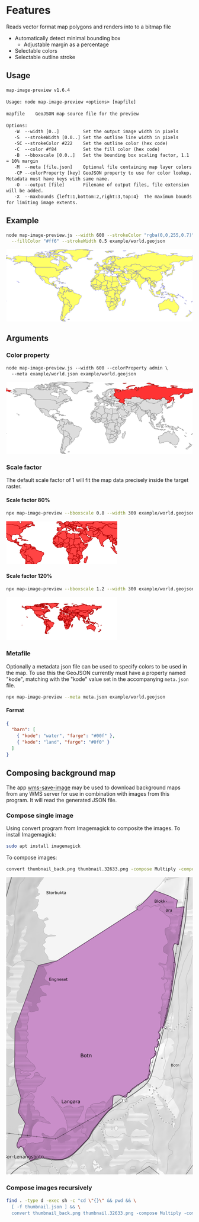 # Features

Reads vector format map polygons and renders into to a bitmap file

- Automatically detect minimal bounding box
  - Adjustable margin as a percentage
- Selectable colors
- Selectable outline stroke

## Usage

```
map-image-preview v1.6.4

Usage: node map-image-preview <options> [mapfile]

mapfile    GeoJSON map source file for the preview

Options:
   -W  --width [0..]         Set the output image width in pixels
   -S  --strokeWidth [0.0..] Set the outline line width in pixels
   -SC --strokeColor #222    Set the outline color (hex code)
   -C  --color #f84          Set the fill color (hex code)
   -B  --bboxscale [0.0..]   Set the bounding box scaling factor, 1.1 = 10% margin
   -M  --meta [file.json]    Optional file containing map layer colors
   -CP --colorProperty [key] GeoJSON property to use for color lookup.  Metadata must have keys with same name.
   -O  --output [file]       Filename of output files, file extension will be added.
   -X  --maxbounds {left:1,bottom:2,right:3,top:4}  The maximum bounds for limiting image extents.
```

## Example

```bash
node map-image-preview.js --width 600 --strokeColor "rgba(0,0,255,0.7)" \
  --fillColor "#ff6" --strokeWidth 0.5 example/world.geojson
```

![Sample](doc/world_example.png)

## Arguments

### Color property

```
node map-image-preview.js --width 600 --colorProperty admin \
  --meta example/world.json example/world.geojson
```

![Scale 0.8](doc/world_colorprop_example.png)

### Scale factor

The default scale factor of 1 will fit the map data precisely inside the target raster.

#### Scale factor 80%

```bash
npx map-image-preview --bboxscale 0.8 --width 300 example/world.geojson
```

![Scale 0.8](doc/world_scale_0.8.png)

#### Scale factor 120%

```bash
npx map-image-preview --bboxscale 1.2 --width 300 example/world.geojson
```

![Scale 1.2](doc/world_scale_1.2.png)

### Metafile

Optionally a metadata json file can be used to specify colors to be used in the map. To use this the GeoJSON currently must have a property named "kode", matching with the "kode" value set in the accompanying `meta.json` file.

```bash
npx map-image-preview --meta meta.json example/world.geojson
```

#### Format

```json
{
  "barn": [
    { "kode": "water", "farge": "#00f" },
    { "kode": "land", "farge": "#0f0" }
  ]
}
```

## Composing background map

The app [wms-save-image](https://github.com/Artsdatabanken/wms-save-image) may be used to download background maps from any WMS server for use in combination with images from this program. It will read the generated JSON file.

### Compose single image

Using convert program from Imagemagick to composite the images. To install Imagemagick:

```bash
sudo apt install imagemagick
```

To compose images:

```bash
convert thumbnail_back.png thumbnail.32633.png -compose Multiply -composite thumbnail.png
```

![Composed example](doc/composite.png)

### Compose images recursively

```bash
find . -type d -exec sh -c "cd \"{}\" && pwd && \
  [ -f thumbnail.json ] && \
  convert thumbnail_back.png thumbnail.32633.png -compose Multiply -composite thumbnail.png" \;
```
